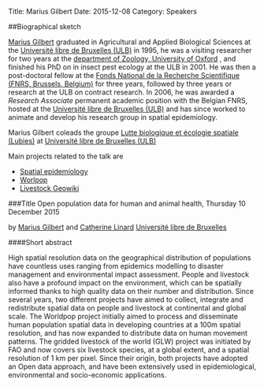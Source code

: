 Title: Marius Gilbert
Date: 2015-12-08
Category: Speakers

##Biographical sketch 

[Marius Gilbert](http://lubies.ulb.ac.be/mgilbert.html) graduated in 
Agricultural and Applied Biological Sciences at the 
[Université libre de Bruxelles (ULB)](http://ulb.ac.be) in 1995, he was a visiting researcher for two 
years at the [department of Zoology, University of Oxford](http://www.zoo.ox.ac.uk/) , and 
finished his PhD on in insect pest ecology at the ULB in 2001. 
He was then a post-doctoral fellow at the [Fonds National de la 
Recherche Scientifique (FNRS, Brussels, Belgium)](http://frs-fnrs.be/) for three years, 
followed by three years or research at the ULB on contract research. 
In 2006, he was awarded a *Research Associate* permanent academic 
position with the Belgian FNRS, hosted at the 
[Université libre de Bruxelles (ULB)](http://ulb.ac.be) and has since 
worked to animate and develop his research 
group in spatial epidemiology.

Marius Gilbert coleads the  groupe [Lutte biologique et écologie spatiale (Lubies)](http://lubies.ulb.ac.be/)
at [Université libre de Bruxelles (ULB)](http://ulb.ac.be)

Main projects related to the talk are  

* [Spatial epidemiology](http://lubies.ulb.ac.be/Spatepi.html)
* [Worlpop](http://www.worldpop.org.uk)
* [Livestock Geowiki](http://livestock.geo-wiki.org)

###Title
Open population data for human and animal health, Thursday 10 December 2015

by [Marius Gilbert]({filename}./MariusGilbert.md) and [Catherine Linard]({filename}./CatherineLinard.md)
[Université libre de Bruxelles](http://ulb.ac.be)

####Short abstract

High spatial resolution  data on the geographical distribution of 
populations have countless uses ranging from epidemics modelling 
to disaster management and environmental impact assessment. People 
and livestock also have a profound impact on the environment, which 
can be spatially informed thanks to high quality data on their 
number and distribution. Since several years, two different 
projects have aimed to collect, integrate and redistribute spatial 
data on people and livestock at continental and global scale. The 
Worldpop project initially aimed to process and disseminate human 
population spatial data in developing countries at a 100m spatial 
resolution, and has now expanded to distribute data on human movement 
patterns. The gridded livestock of the world (GLW) project was 
initiated by FAO and now covers six livestock species, at a global 
extent, and a spatial resolution of 1 km per pixel. Since their origin, 
both projects have adopted an Open data approach, and have been 
extensively used in epidemiological,  environmental and socio-economic 
applications. 
